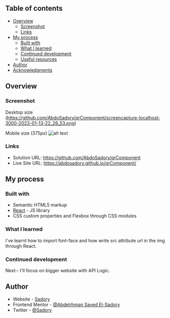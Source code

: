 ## Table of contents

- [Overview](#overview)
  - [Screenshot](#screenshot)
  - [Links](#links)
- [My process](#my-process)
  - [Built with](#built-with)
  - [What I learned](#what-i-learned)
  - [Continued development](#continued-development)
  - [Useful resources](#useful-resources)
- [Author](#author)
- [Acknowledgments](#acknowledgments)

## Overview

### Screenshot

Desktop size
(https://github.com/AbdoSadory/qrComponent/screencapture-localhost-3000-2023-01-13-22_26_53.png)

Mobile size (375px)
![alt text](https://github.com/AbdoSadory/qrComponent/screencapture-localhost-3000-2023-01-13-22_27_22.png?raw=true)

### Links

- Solution URL: https://github.com/AbdoSadory/qrComponent
- Live Site URL: https://abdosadory.github.io/qrComponent/

## My process

### Built with

- Semantic HTML5 markup
- [React](https://reactjs.org/) - JS library
- CSS custom properties and Flexbox through CSS modules

### What I learned

I've learnt how to import font-face and how write src attribute url in the img through React.

### Continued development

Next:- I'll focus on bigger website with API Logic.

## Author

- Website - [Sadory](https://github.com/AbdoSadory)
- Frontend Mentor - [@Abdelrhman Sayed El-Sadory](https://www.frontendmentor.io/profile/AbdoSadory)
- Twitter - [@Sadory](https://twitter.com/AbdoSadory)
